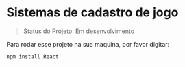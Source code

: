 # Sistemas de cadastro de jogo #

> Status do Projeto:  Em desenvolvimento

Para rodar esse projeto na sua maquina, por favor digitar:  

``
 npm install React
``
